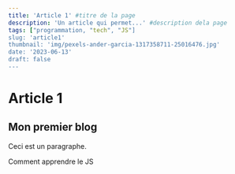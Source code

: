 ```yaml
---
title: 'Article 1' #titre de la page
description: 'Un article qui permet...' #description dela page
tags: ["programmation, "tech", "JS"]
slug: 'article1'
thumbnail: 'img/pexels-ander-garcia-1317358711-25016476.jpg'
date: '2023-06-13'
draft: false
---
```


# Article 1

## Mon premier blog

Ceci est un paragraphe.

Comment apprendre le JS